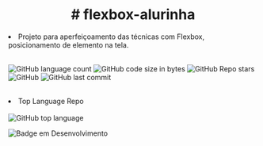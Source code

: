 <h1 align="center"> # flexbox-alurinha </h1>

<li>Projeto para aperfeiçoamento das técnicas com Flexbox, posicionamento de elemento na tela.</li> <br />

<img alt="GitHub language count" src="https://img.shields.io/github/languages/count/jonatanalbernaz/flexbox-alurinha?color=fff&style=social"> <img alt="GitHub code size in bytes" src="https://img.shields.io/github/languages/code-size/jonatanalbernaz/flexbox-alurinha?color=fff&style=social"> <img alt="GitHub Repo stars" src="https://img.shields.io/github/stars/jonatanalbernaz/flexbox-alurinha?style=social"> <img alt="GitHub" src="https://img.shields.io/github/license/jonatanalbernaz/flexbox-alurinha"> <img alt="GitHub last commit" src="https://img.shields.io/github/last-commit/jonatanalbernaz/flexbox-alurinha"><br /><br /> 
<li>Top Language Repo</li> <br />
<img alt="GitHub top language" src="https://img.shields.io/github/languages/top/jonatanalbernaz/flexbox-alurinha?color=%23264de4&label=CSS3&logo=CSS3&style=flat-square"> <br />


![Badge em Desenvolvimento](http://img.shields.io/static/v1?label=STATUS&message=%20EM%20DESENVOLVIMENTO&color=GREEN&style=for-the-badge) <br />






